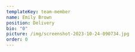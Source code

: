 ```yaml
---
templateKey: team-member
name: Emily Brown
position: Delivery
bio: "0"
picture: /img/screenshot-2023-10-24-090734.jpg
order: 0
---
```


